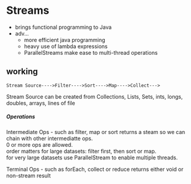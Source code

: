 # Streams
* brings functional programming to Java
* adv...
  * more efficient java programming
  * heavy use of lambda expressions
  * ParallelStreams make ease to multi-thread operations 

## working

`Stream Source---->Filter---->Sort---->Map---->Collect--->`

Stream Source can be created from Collections, Lists, Sets, ints, longs, doubles, arrays, lines of file

##### Operations
Intermediate Ops - such as filter, map or sort returns a steam so we can chain with other intermediatte ops.   
0 or more ops are allowed.  
order matters for large datasets: filter first, then sort or map.    
for very large datasets use ParallelStream to enable multiple threads.

Terminal Ops - such as forEach, collect or reduce returns either void or non-stream result
